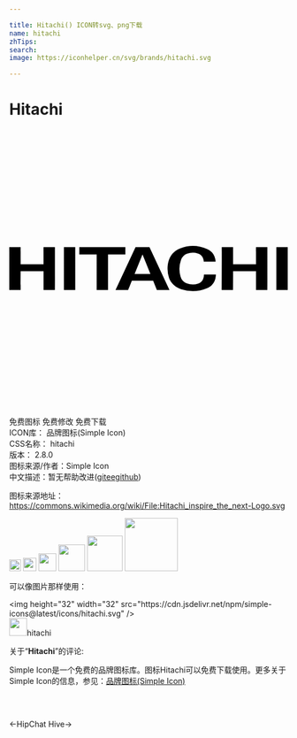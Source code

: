 ```yaml
---

title: Hitachi() ICON转svg、png下载
name: hitachi
zhTips: 
search: 
image: https://iconhelper.cn/svg/brands/hitachi.svg

---
```


# Hitachi  <small style="font-size: 60%;font-weight: 100"></small>

<div id="svg" class="svg-wrap">
<svg role="img" viewBox="0 0 24 24" xmlns="http://www.w3.org/2000/svg"><title>Hitachi icon</title><path d="M17.787 11.41h-1.026a.852.852 0 00-.052-.284.714.714 0 00-.459-.427 1.417 1.417 0 00-.913.019.89.89 0 00-.535.542 2.318 2.318 0 00-.04 1.425.88.88 0 00.535.584 1.492 1.492 0 00.977.027.705.705 0 00.428-.384.976.976 0 00.08-.396h1.031a2.198 2.198 0 01-.049.351c-.09.365-.346.672-.684.814a3.254 3.254 0 01-2.251.104c-.477-.15-.89-.493-1.054-.96a2.375 2.375 0 01-.133-.788c0-.388.068-.764.254-1.077.192-.321.486-.569.842-.701a3.062 3.062 0 012.318.063 1.2 1.2 0 01.698.853c.017.076.028.156.033.235zm-3.979 2.436H12.72l-.32-.793h-1.834c-.001.001-.315.794-.319.793h-1.09l1.727-3.693c0 .002 1.199 0 1.199 0l1.725 3.693zm5.483.001h-.977s.005-3.693 0-3.693h.977v1.477h1.976c0 .005-.002-1.478 0-1.477h.979s.003 3.686 0 3.693h-.979v-1.626c0 .005-1.976 0-1.976 0 .002.007 0 1.624 0 1.626zm-18.312 0H0s.005-3.693 0-3.693h.979s-.002 1.487 0 1.477h1.976c0 .005-.004-1.478 0-1.477h.978s.004 3.686 0 3.693h-.978v-1.626c0 .005-1.976 0-1.976 0 0 .007-.002 1.625 0 1.626zm7.531-.001h-.977v-3.065H6.036s.002-.626 0-.627c.002.001 3.971 0 3.971 0v.627H8.51v3.065zm-3.801-3.692h.977v3.692h-.977v-3.692zm18.312 0H24v3.692h-.979v-3.692zm-11.537.627l-.681 1.68h1.361l-.68-1.68z"/></svg>
</div>
<detail full-name='hitachi'></detail>

<div class="detail-page">
<p>
<span><span class="badge-success badge">免费图标</span> <span class="badge-success badge">免费修改</span>  <span class="badge-success badge">免费下载</span> </span>
<br/>
<span>
ICON库：
<span class="badge-secondary badge">品牌图标(Simple Icon)</span> 
</span>
<br/>
<span>
CSS名称：
<span class="badge-secondary badge">hitachi</span> 
</span>

<br/>
<span>
版本：
<span class="badge-secondary badge">2.8.0</span> 
</span>
<br/>
<span>图标来源/作者：<span class="badge-light badge">Simple Icon</span></span> 
<br/>
<span class="zh-detail">中文描述：暂无<span class="help-link"><span>帮助改进</span>(<a href="https://gitee.com/liuwave/icon-helper/edit/master/json/brands/hitachi.json" target="_blank" rel="noopener noreferrer">gitee</a><a href="https://github.com/liuwave/icon-helper/edit/master/json/brands/hitachi.json" target="_blank" rel="noopener noreferrer">github</a></span>)</span><br/>
</p>
</div><div class="description description alert alert-light"><p>图标来源地址：<a href="https://commons.wikimedia.org/wiki/File:Hitachi_inspire_the_next-Logo.svg" target="_blank" rel="noopener noreferrer">https://commons.wikimedia.org/wiki/File:Hitachi_inspire_the_next-Logo.svg</a></p></div>
<div class="alert alert-dark">
<img height="21" width="21" src="https://cdn.jsdelivr.net/npm/simple-icons@latest/icons/hitachi.svg" />
<img height="24" width="24" src="https://cdn.jsdelivr.net/npm/simple-icons@latest/icons/hitachi.svg" />
<img height="32" width="32" src="https://cdn.jsdelivr.net/npm/simple-icons@latest/icons/hitachi.svg" />
<img height="48" width="48" src="https://cdn.jsdelivr.net/npm/simple-icons@latest/icons/hitachi.svg" />
<img height="64" width="64" src="https://cdn.jsdelivr.net/npm/simple-icons@latest/icons/hitachi.svg" />
<img height="96" width="96" src="https://cdn.jsdelivr.net/npm/simple-icons@latest/icons/hitachi.svg" />

</div>
<div>
  <p>可以像图片那样使用：    
  </p>
  <div class="alert alert-primary" style="font-size: 14px">
    &lt;img height="32" width="32" src="https://cdn.jsdelivr.net/npm/simple-icons@latest/icons/hitachi.svg" /&gt;
    <copy-btn content='<img height="32" width="32" src="https://cdn.jsdelivr.net/npm/simple-icons@latest/icons/hitachi.svg" />'></copy-btn>
  </div>
  <div class="alert alert-secondary">
    <img height="32" width="32" src="https://cdn.jsdelivr.net/npm/simple-icons@latest/icons/hitachi.svg" />hitachi
    <copy-btn content="hitachi" btn-title="复制图标名称"></copy-btn>
  </div>
</div>
<div class="icon-detail__container">
<p>关于“<b>Hitachi</b>”的评论:</p>
</div>
<Vssue title="关于“Hitachi”的评论" />
<div><p>Simple Icon是一个免费的品牌图标库。图标Hitachi可以免费下载使用。更多关于  Simple Icon的信息，参见：<a target="_blank" href="https://iconhelper.cn/brands.html">品牌图标(Simple Icon)</a>
</p></div>


<div style="padding:2rem 0 " class="page-nav"><p class="inner"><span class="prev">←<router-link to="/icon/hipchat.html">HipChat</router-link></span> <span class="next"><router-link to="/icon/hive.html">Hive</router-link>→</span></p></div>
